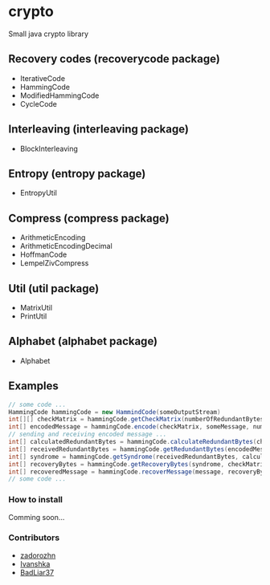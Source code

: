 # crypto
Small java crypto library

## Recovery codes (recoverycode package)
- IterativeCode
- HammingCode
- ModifiedHammingCode
- CycleCode

## Interleaving (interleaving package)
- BlockInterleaving

## Entropy (entropy package)
- EntropyUtil

## Compress (compress package)
- ArithmeticEncoding
- ArithmeticEncodingDecimal
- HoffmanCode
- LempelZivCompress

## Util (util package)
- MatrixUtil
- PrintUtil

## Alphabet (alphabet package)
- Alphabet

## Examples

```java
// some code ...
HammingCode hammingCode = new HammindCode(someOutputStream)
int[][] checkMatrix = hammingCode.getCheckMatrix(numberOfRedundantBytes, numberOfRedundantBytes);
int[] encodedMessage = hammingCode.encode(checkMatrix, someMessage, numberOfRedundantBytes, numberOfRedundantBytes);
// sending and receiving encoded message ...
int[] calculatedRedundantBytes = hammingCode.calculateRedundantBytes(checkMatrix, encodedMessage, numberOfInformationBytes, numberOfRedundantBytes);
int[] receivedRedundantBytes = hammingCode.getRedundantBytes(encodedMessage, numberOfInformationBytes, numberOfRedundantBytes);
int[] syndrome = hammingCode.getSyndrome(receivedRedundantBytes, calculatedRedundantBytes);
int[] recoveryBytes = hammingCode.getRecoveryBytes(syndrome, checkMatrix, numberOfInformationBytes, numberOfRedundantBytes);
int[] recoveredMessage = hammingCode.recoverMessage(message, recoveryBytes);
// some code ...
```

### How to install

Comming soon...

### Contributors
* [zadorozhn](https://github.com/ZadorozhN)
* [Ivanshka](https://github.com/Ivanshka)
* [BadLiar37](https://github.com/BadLiar37)
